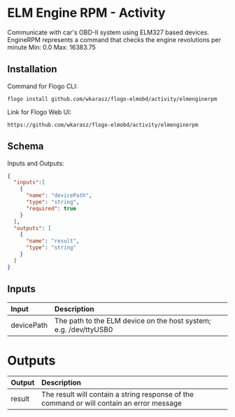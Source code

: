 # 	ELM Engine RPM - Activity

Communicate with car's OBD-II system using ELM327 based devices.
EngineRPM represents a command that checks the engine revolutions per minute
Min: 0.0
Max: 16383.75

## Installation
Command for Flogo CLI:
```console
flogo install github.com/wkarasz/flogo-elmobd/activity/elmenginerpm
```

Link for Flogo Web UI:
```console
https://github.com/wkarasz/flogo-elmobd/activity/elmenginerpm
```

## Schema
Inputs and Outputs:
```json
{
  "inputs":[
    {
      "name": "devicePath",
      "type": "string",
      "required": true
    }
  ],
  "outputs": [
    {
      "name": "result",
      "type": "string"
    }
  ]
}
```
## Inputs
| Input            | Description    |
|:-----------------|:---------------|
| devicePath       | The path to the ELM device on the host system; e.g. /dev/ttyUSB0 |

# Outputs
| Output           | Description    |
|:-----------------|:---------------|
| result           | The result will contain a string response of the command or will contain an error message |
